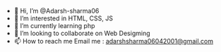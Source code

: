 - 👋 Hi, I’m @Adarsh-sharma06
- 👀 I’m interested in HTML, CSS, JS
- 🌱 I’m currently learning php 
- 💞️ I’m looking to collaborate on Web Desigming
- 📫 How to reach me Email me : adarshsharma06042001@gmail.com

<!---
Adarsh-sharma06/Adarsh-sharma06 is a ✨ special ✨ repository because its `README.md` (this file) appears on your GitHub profile.
You can click the Preview link to take a look at your changes.
--->
